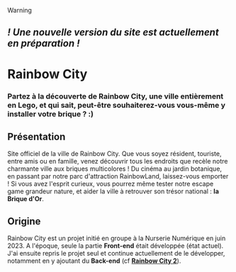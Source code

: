 > [!WARNING]
> ## ***! Une nouvelle version du site est actuellement en préparation !***

# Rainbow City

### Partez à la découverte de Rainbow City, **une ville entièrement en Lego**, et qui sait, peut-être souhaiterez-vous vous-même y installer votre brique ? :)

## Présentation
Site officiel de la ville de Rainbow City.
Que vous soyez résident, touriste, entre amis ou en famille, venez découvrir tous les endroits que recèle notre charmante ville aux briques multicolores !
Du cinéma au jardin botanique, en passant par notre parc d'attraction RainbowLand, laissez-vous emporter !
Si vous avez l'esprit curieux, vous pourrez même tester notre escape game grandeur nature, et aider la ville à retrouver son trésor national : **la Brique d'Or**.

## Origine
Rainbow City est un projet initié en groupe à la Nurserie Numérique en juin 2023.
A l'époque, seule la partie **Front-end** était développée (état actuel).
J'ai ensuite repris le projet seul et continue actuellement de le développer, notamment en y ajoutant du **Back-end** (cf **[Rainbow City 2](https://github.com/Morgan-B3/Rainbow-City2)**).
